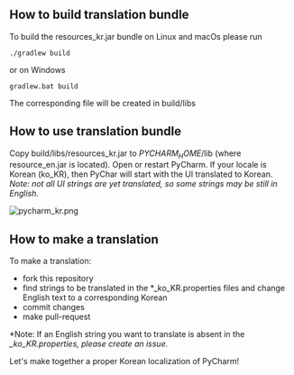 ## How to build translation bundle

To build the resources_kr.jar bundle on Linux and macOs please run
```
./gradlew build
```

or on Windows

```
gradlew.bat build
```

The corresponding file will be created in build/libs

## How to use translation bundle

Copy build/libs/resources_kr.jar to $PYCHARM_HOME$/lib (where resource_en.jar is located).
Open or restart PyCharm. If your locale is Korean (ko_KR), then PyChar will start with the UI translated to Korean.
*Note: not all UI strings are yet translated, so some strings may be still in English.*


![pycharm_kr.png](https://github.com/traff/pycharm-kr/blob/master/pycharm_kr.png "PyCharm in Korean")

## How to make a translation

To make a translation:
 * fork this repository
 * find strings to be translated in the *_ko_KR.properties files and change English text
to a corresponding Korean
 * commit changes
 * make pull-request

*Note: If an English string you want to translate is absent in the *_ko_KR.properties, please create an issue.*

Let's make together a proper Korean localization of PyCharm!
